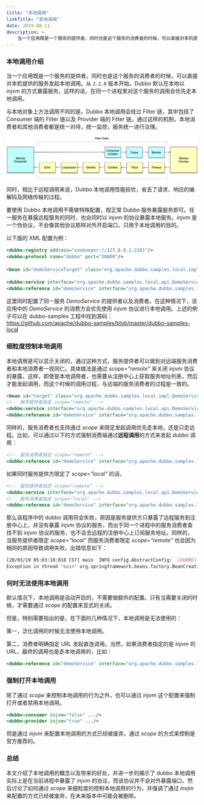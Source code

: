 ```yaml
---
title: "本地调用"
linkTitle: "本地调用"
date: 2019-08-11
description: >
    当一个应用既是一个服务的提供者，同时也是这个服务的消费者的时候，可以直接对本机提供的服务发起本地调用
---
```


### 本地调用介绍

当一个应用既是一个服务的提供者，同时也是这个服务的消费者的时候，可以直接对本机提供的服务发起本地调用。从 `2.2.0` 版本开始，Dubbo 默认在本地以 *injvm* 的方式暴露服务，这样的话，在同一个进程里对这个服务的调用会优先走本地调用。



与本地对象上方法调用不同的是，Dubbo 本地调用会经过 Filter 链，其中包括了 Consumer 端的 Filter 链以及 Provider 端的 Filter 链。通过这样的机制，本地消费者和其他消费者都是统一对待，统一监控，服务统一进行治理。



![filter-chain](/imgs/blog/dubbo-local-call-filter.png)





同时，相比于远程调用来说，Dubbo 本地调用性能较优，省去了请求、响应的编解码及网络传输的过程。



要使用 Dubbo 本地调用不需做特殊配置，按正常 Dubbo 服务暴露服务即可。任一服务在暴露远程服务的同时，也会同时以 *injvm* 的协议暴露本地服务。*injvm* 是一个伪协议，不会像其他协议那样对外开启端口，只用于本地调用的目的。



以下面的 XML 配置为例：



```xml
<dubbo:registry address="zookeeper://127.0.0.1:2181"/>
<dubbo:protocol name="dubbo" port="20800"/>

<bean id="demoServiceTarget" class="org.apache.dubbo.samples.local.impl.DemoServiceImpl"/>

<dubbo:service interface="org.apache.dubbo.samples.local.api.DemoService" ref="demoServiceTarget"/>
<dubbo:reference id="demoService" interface="org.apache.dubbo.samples.local.api.DemoService"/>
```



这里同时配置了同一服务 *DemoService* 的提供者以及消费者。在这种情况下，该应用中的 *DemoService* 的消费方会优先使用 *injvm* 协议进行本地调用。上述的例子可以在 dubbo-samples 工程中找到源码：https://github.com/apache/dubbo-samples/blob/master/dubbo-samples-local



### 细粒度控制本地调用

本地调用是可以显示关闭的，通过这种方式，服务提供者可以做到对远端服务消费者和本地消费者一视同仁。具体做法是通过 *scope="remote"* 来关闭 *injvm* 协议的暴露，这样，即使是本地调用者，也需要从注册中心上获取服务地址列表，然后才能发起调用，而这个时候的调用过程，与远端的服务消费者的过程是一致的。



```xml
<bean id="target" class="org.apache.dubbo.samples.local.impl.DemoServiceImpl"/>
<!-- 服务提供者指定 scope="remote" -->
<dubbo:service interface="org.apache.dubbo.samples.local.api.DemoService" ref="target" scope="remote"/>
<dubbo:reference id="demoService" interface="org.apache.dubbo.samples.local.api.DemoService"/>
```



同样的，服务消费者也支持通过 *scope* 来限定发起调用优先走本地，还是只走远程。比如，可以通过以下的方式强制消费端通过**远程调用**的方式来发起 dubbo 调用：



```xml
<!-- 服务消费者指定 scope="remote" -->
<dubbo:reference id="demoService" interface="org.apache.dubbo.samples.local.api.DemoService" scope="remote"/>
```



如果同时服务提供方限定了 *scope="local"* 的话，



```xml
<!-- 服务提供者指定 scope="remote" -->
<dubbo:service interface="org.apache.dubbo.samples.local.api.DemoService" ref="target" scope="remote"/>
<!-- 服务消费者指定 scope="local" -->
<dubbo:reference id="demoService" interface="org.apache.dubbo.samples.local.api.DemoService" scope="local"/>
```



那么该程序中的 dubbo 调用将会失败，原因是服务提供方只暴露了远程服务到注册中心上，并没有暴露 *injvm* 协议的服务，而出于同一个进程中的服务消费者查找不到 *injvm* 协议的服务，也不会去远程的注册中心上订阅服务地址。同样的，当服务提供者限定 *scope="local"* 而服务消费者限定 *scope="remote"* 也会因为相同的原因导致调用失败。出错信息如下：



```sh
[20/03/19 05:03:18:018 CST] main  INFO config.AbstractConfig:  [DUBBO] Using injvm service org.apache.dubbo.samples.local.api.DemoService, dubbo version: 2.7.1, current host: 169.254.146.168
Exception in thread "main" org.springframework.beans.factory.BeanCreationException: Error creating bean with name 'demoService': FactoryBean threw exception on object creation; nested exception is java.lang.IllegalStateException: Failed to check the status of the service org.apache.dubbo.samples.local.api.DemoService. No provider available for the service org.apache.dubbo.samples.local.api.DemoService from the url injvm://127.0.0.1/org.apache.dubbo.samples.local.api.DemoService?application=demo-provider&default.lazy=false&default.sticky=false&dubbo=2.0.2&interface=org.apache.dubbo.samples.local.api.DemoService&lazy=false&methods=sayHello&pid=76198&register.ip=169.254.146.168&release=2.7.1-SNAPSHOT&scope=local&side=consumer&sticky=false&timestamp=1553072598838 to the consumer 169.254.146.168 use dubbo version 2.7.1
```



### 何时无法使用本地调用

默认情况下，本地调用是自动开启的，不需要做额外的配置。只有当需要关闭的时候，才需要通过 *scope* 的配置来显式的关闭。



但是，特别需要指出的是，在下面的几种情况下，本地调用是无法使用的：

第一，泛化调用的时候无法使用本地调用。

第二，消费者明确指定 URL 发起直连调用。当然，如果消费者指定的是 *injvm* 的 URL，最终的调用也是走本地调用的，比如：



```xml
<dubbo:reference id="demoService" interface="org.apache.dubbo.samples.local.api.DemoService" url="injvm://127.0.0.1/org.apache.dubbo.samples.local.api.DemoService"/>
```



### 强制打开本地调用

除了通过 *scope* 来控制本地调用的行为之外，也可以通过 *injvm* 这个配置来强制打开或者禁用本地调用。



```xml
<dubbo:consumer injvm="false" .../>
<dubbo:provider injvm="true" .../>
```



但是通过 *injvm* 来配置本地调用的方式已经被废弃。通过 *scope* 的方式来控制是官方推荐的。



### 总结

本文介绍了本地调用的概念以及带来的好处，并进一步的揭示了 dubbo 本地调用实际上是在当前进程中暴露了 *injvm* 的协议，而该协议并不会对外暴露端口，然后讨论了如何通过 *scope* 来细粒度的控制本地调用的行为，并强调了通过 *invjm* 来配置的方式已经被废弃，在未来版本中可能会被删除。



